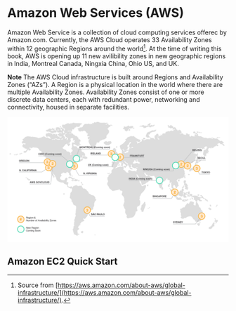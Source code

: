 # Amazon Web Services (AWS)

Amazon Web Service is a collection of cloud computing services offerec by Amazon.com. Currently, the AWS Cloud operates 33 Availability Zones within 12 geographic Regions around the world[^aws_geo_locations]. At the time of writing this book, AWS is opening up 11 new avilibility zones in new geographic regions in India, Montreal Canada, Ningxia China, Ohio US, and UK. 

**Note** The AWS Cloud infrastructure is built around Regions and Availability Zones (“AZs”). A Region is a physical location in the world where there are multiple Availability Zones. Availability Zones consist of one or more discrete data centers, each with redundant power, networking and connectivity, housed in separate facilities.

![AWS global infrastructure as of April 24, 2016: geographic regions and number availability zones](figures/aws-global-Infrastructure_2.15.png)

## Amazon EC2 Quick Start

[^aws_geo_locations]: Source from [https://aws.amazon.com/about-aws/global-infrastructure/](https://aws.amazon.com/about-aws/global-infrastructure/).